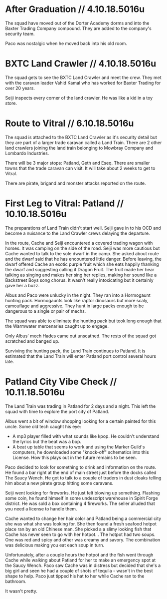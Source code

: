 # After Graduation  // 4.10.18.5016u
The squad have moved out of the Dorter Academy dorms and into
the Baxter Trading Company compound. They are added to the company's
security team.

Paco was nostalgic when he moved back into his old room.

# BXTC Land Crawler // 4.10.18.5016u
The squad gets to see the BXTC Land Crawler and meet the crew. They met with the caravan
leader Vahid Kamal who has worked for Baxter Trading for over 20 years.

Seiji inspects every corner of the land crawler. He was like a kid in a toy store.

# Route to Vitral // 6.10.18.5016u
The squad is attached to the BXTC Land Crawler as it's security detail but they are part of a larger trade caravan called a Land Train. There are 2 other land crawlers joining the land train belonging to Mowbray Company and Lombardo Industries. 

There will be 3 major stops: Patland, Geth and Eseq. There are smaller towns that the trade caravan can visit. It will take about 2 weeks to get to Vitral. 

There are pirate, brigand and monster attacks reported on the route.

# First Leg to Vitral: Patland // 10.10.18.5016u 
The preparations of Land Train didn't start well. Seiji gave in to his OCD and become a nuisance to the Land Crawler crews delaying the departure. 

In the route, Cache and Seiji encountered a covered trading wagon with horses. It was camping on the side of the road. Seiji was more cautious but Cache wanted to talk to the sole dwarf in the camp. She asked about route and the dwarf said that he has encountered little danger. Before leaving, the dwarf offered Cache an exotic purple fruit which she eats happily thanking the dwarf and suggesting calling it Dragon Fruit. The fruit made her hear talking as singing and makes her sing her replies, making her sound like a Backstreet Boys song chorus. It wasn't really intoxicating but it certainly gave her a buzz. 

Albus and Paco were unlucky in the night. They ran into a Hormogaunt hunting pack. Hormogaunts look like raptor dinosaurs but more scaly, camouflage and aggressive. They hunt in large packs enough to be dangerous to a single or pair of mechs. 

The squad was able to eliminate the hunting pack but took long enough that the Warmwater mercenaries caught up to engage.

Only Albus' mech Hades came out unscathed. The rests of the squad got scratched and banged up.

Surviving the hunting pack, the Land Train continues to Patland. It is estimated that the Land Train will enter Patland port control several hours late.

# Patland City Vibe Check // 10.11.18.5016u 
The Land Train was trading in Patland for 2 days and a night. This left the squad with time to explore the port city of Patland.

Albus went a bit of window shopping looking for a certain painted for this uncle. Some old tech caught his eye: 

* A mp3 player filled with what sounds like kpop. He couldn't understand the lyrics but the beat was a bop.
* A beat up table that seems to work and using the Marker Guild's computers, he downloaded some "knock-off" schematics into this License. How this plays out in the future remains to be seen.

Paco decided to look for something to drink and information on the route. He found a bar right at the end of main street just before the docks called The Saucy Wench. He got to talk to a couple of traders in dust cloaks telling him about a new pirate group hitting some caravans.

Seiji went looking for fireworks. He just felt blowing up something. Flashing some coin, he found himself in some undescript warehouse in Spirit Forge district. He was sold a box containing 4 fireworks. The seller alluded that you need a license to handle them.

Cache wanted to change her hair color and Patland being a commercial city she was what she was looking for. She then found a fresh seafood hotpot place ran by an old Chinese man. She picked a a slimy looking fish that Cache has never seen to go with her hotpot. . The hotpot had two soups. One was red and spicy and other was creamy and savory. The combination was delicious making you eat each soup in turn. 

Unfortunately, after a couple hours the hotpot and the fish went through Cache while walking about Patland for her to make an emergency spot at the Saucy Wench. Paco saw Cache was in distress but decided that she's a big girl and seen he had a couple of shots of tequila - wasn't in the best shape to help. Paco just tipped his hat to her while Cache ran to the bathroom. 

It wasn't pretty. 